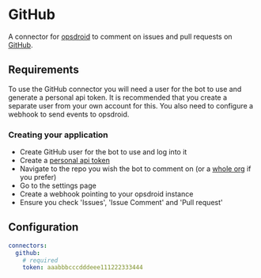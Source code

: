 # GitHub

A connector for [opsdroid](https://github.com/opsdroid/opsdroid) to comment on issues and pull requests on [GitHub](https://github.com).

## Requirements

To use the GitHub connector you will need a user for the bot to use and generate a personal api token. It is recommended that you create a separate user from your own account for this. You also need to configure a webhook to send events to opsdroid.

### Creating your application

- Create GitHub user for the bot to use and log into it
- Create a [personal api token](https://github.com/blog/1509-personal-api-tokens)
- Navigate to the repo you wish the bot to comment on (or a [whole org](https://github.com/blog/1933-introducing-organization-webhooks) if you prefer)
- Go to the settings page
- Create a webhook pointing to your opsdroid instance
- Ensure you check 'Issues', 'Issue Comment' and 'Pull request'

## Configuration

```yaml
connectors:
  github:
    # required
    token: aaabbbcccdddeee111222333444
```
